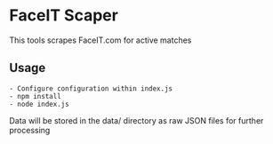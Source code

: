 FaceIT Scaper
====
This tools scrapes FaceIT.com for active matches

Usage
---
```
- Configure configuration within index.js
- npm install
- node index.js
```
Data will be stored in the data/ directory as raw JSON files for further processing
